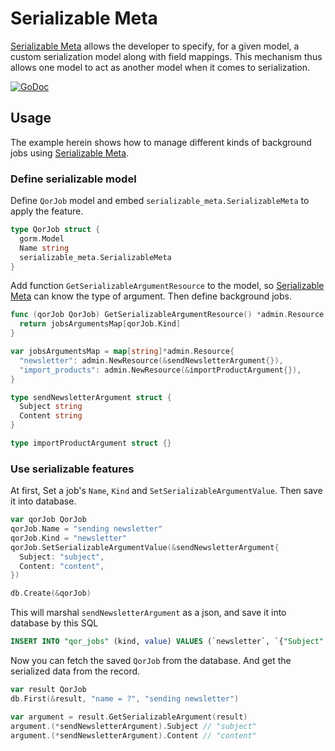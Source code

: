 # Serializable Meta

[Serializable Meta](https://github.com/qor/serializable_meta) allows the developer to specify, for a given model, a custom serialization model along with field mappings. This mechanism thus allows one model to act as another model when it comes to serialization.

[![GoDoc](https://godoc.org/github.com/qor/serializable_meta?status.svg)](https://godoc.org/github.com/qor/serializable_meta)

## Usage

The example herein shows how to manage different kinds of background jobs using [Serializable Meta](https://github.com/qor/serializable_meta).

### Define serializable model

Define `QorJob` model and embed `serializable_meta.SerializableMeta` to apply the feature.

```go
type QorJob struct {
  gorm.Model
  Name string
  serializable_meta.SerializableMeta
}
```

Add function `GetSerializableArgumentResource` to the model, so [Serializable Meta](https://github.com/qor/serializable_meta) can know the type of argument. Then define background jobs.

```go
func (qorJob QorJob) GetSerializableArgumentResource() *admin.Resource {
  return jobsArgumentsMap[qorJob.Kind]
}

var jobsArgumentsMap = map[string]*admin.Resource{
  "newsletter": admin.NewResource(&sendNewsletterArgument{}),
  "import_products": admin.NewResource(&importProductArgument{}),
}

type sendNewsletterArgument struct {
  Subject string
  Content string
}

type importProductArgument struct {}
```

### Use serializable features

At first, Set a job's `Name`, `Kind` and `SetSerializableArgumentValue`. Then save it into database.

```go
var qorJob QorJob
qorJob.Name = "sending newsletter"
qorJob.Kind = "newsletter"
qorJob.SetSerializableArgumentValue(&sendNewsletterArgument{
  Subject: "subject",
  Content: "content",
})

db.Create(&qorJob)
```

This will marshal `sendNewsletterArgument` as a json, and save it into database by this SQL

```sql
INSERT INTO "qor_jobs" (kind, value) VALUES (`newsletter`, `{"Subject":"subject","Content":"content"}`);
```

Now you can fetch the saved `QorJob` from the database. And get the serialized data from the record.

```go
var result QorJob
db.First(&result, "name = ?", "sending newsletter")

var argument = result.GetSerializableArgument(result)
argument.(*sendNewsletterArgument).Subject // "subject"
argument.(*sendNewsletterArgument).Content // "content"
```
